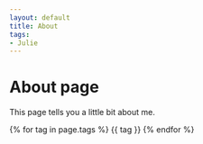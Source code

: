 ```yaml
---
layout: default
title: About
tags:
- Julie
---
```

# About page

This page tells you a little bit about me.

{% for tag in page.tags %}
    {{ tag }}
{% endfor %}
